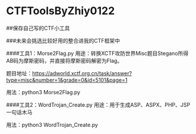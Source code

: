 # CTFToolsByZhiy0122

##保存自己写的CTF小工具

###未来会挑选比较好用的整合进我的CTF框架中

####工具1：Morse2Flag.py
用途：转换XCTF攻防世界Misc题目Stegano所得AB码为摩斯密码，并直接将摩斯密码解密为Flag。

题目地址：https://adworld.xctf.org.cn/task/answer?type=misc&number=1&grade=0&id=5101&page=1

用法：python3 Morse2Flag.py

####工具2：WordTrojan_Create.py
用途：用于生成ASP、ASPX、PHP、JSP一句话木马

用法：python3 WordTrojan_Create.py